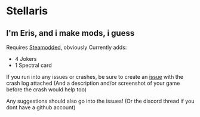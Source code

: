 # Stellaris

## I'm Eris, and i make mods, i guess

Requires [Steamodded](https://github.com/Steamodded/smods), obviously
Currently adds:
- 4 Jokers
- 1 Spectral card

If you run into any issues or crashes, be sure to create an [issue](https://github.com/borb43/Stellaris/issues/new) with the crash log attached
(And a description and/or screenshot of your game before the crash would help too)

Any suggestions should also go into the issues! (Or the discord thread if you dont have a github account)